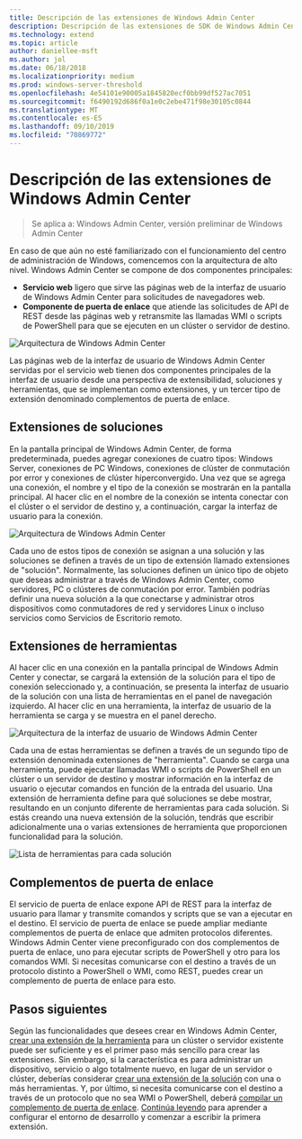 ```yaml
---
title: Descripción de las extensiones de Windows Admin Center
description: Descripción de las extensiones de SDK de Windows Admin Center (Proyecto Honolulu)
ms.technology: extend
ms.topic: article
author: daniellee-msft
ms.author: jol
ms.date: 06/18/2018
ms.localizationpriority: medium
ms.prod: windows-server-threshold
ms.openlocfilehash: 4e54101e90005a1845820ecf0bb99df527ac7051
ms.sourcegitcommit: f6490192d686f0a1e0c2ebe471f98e30105c0844
ms.translationtype: MT
ms.contentlocale: es-ES
ms.lasthandoff: 09/10/2019
ms.locfileid: "70869772"
---
```

# <a name="understanding-windows-admin-center-extensions"></a>Descripción de las extensiones de Windows Admin Center

>Se aplica a: Windows Admin Center, versión preliminar de Windows Admin Center

En caso de que aún no esté familiarizado con el funcionamiento del centro de administración de Windows, comencemos con la arquitectura de alto nivel. Windows Admin Center se compone de dos componentes principales:

- **Servicio web** ligero que sirve las páginas web de la interfaz de usuario de Windows Admin Center para solicitudes de navegadores web.
- **Componente de puerta de enlace** que atiende las solicitudes de API de REST desde las páginas web y retransmite las llamadas WMI o scripts de PowerShell para que se ejecuten en un clúster o servidor de destino.

![Arquitectura de Windows Admin Center](../media/understand-extensions/wac-architecture-500px.png)

Las páginas web de la interfaz de usuario de Windows Admin Center servidas por el servicio web tienen dos componentes principales de la interfaz de usuario desde una perspectiva de extensibilidad, soluciones y herramientas, que se implementan como extensiones, y un tercer tipo de extensión denominado complementos de puerta de enlace.

## <a name="solution-extensions"></a>Extensiones de soluciones

En la pantalla principal de Windows Admin Center, de forma predeterminada, puedes agregar conexiones de cuatro tipos: Windows Server, conexiones de PC Windows, conexiones de clúster de conmutación por error y conexiones de clúster hiperconvergido. Una vez que se agrega una conexión, el nombre y el tipo de la conexión se mostrarán en la pantalla principal. Al hacer clic en el nombre de la conexión se intenta conectar con el clúster o el servidor de destino y, a continuación, cargar la interfaz de usuario para la conexión.

![Arquitectura de Windows Admin Center](../media/understand-extensions/solutions-ui.png)

Cada uno de estos tipos de conexión se asignan a una solución y las soluciones se definen a través de un tipo de extensión llamado extensiones de "solución". Normalmente, las soluciones definen un único tipo de objeto que deseas administrar a través de Windows Admin Center, como servidores, PC o clústeres de conmutación por error. También podrías definir una nueva solución a la que conectarse y administrar otros dispositivos como conmutadores de red y servidores Linux o incluso servicios como Servicios de Escritorio remoto.

## <a name="tool-extensions"></a>Extensiones de herramientas

Al hacer clic en una conexión en la pantalla principal de Windows Admin Center y conectar, se cargará la extensión de la solución para el tipo de conexión seleccionado y, a continuación, se presenta la interfaz de usuario de la solución con una lista de herramientas en el panel de navegación izquierdo. Al hacer clic en una herramienta, la interfaz de usuario de la herramienta se carga y se muestra en el panel derecho.

![Arquitectura de la interfaz de usuario de Windows Admin Center](../media/understand-extensions/ui-architecture.png)

Cada una de estas herramientas se definen a través de un segundo tipo de extensión denominada extensiones de "herramienta". Cuando se carga una herramienta, puede ejecutar llamadas WMI o scripts de PowerShell en un clúster o un servidor de destino y mostrar información en la interfaz de usuario o ejecutar comandos en función de la entrada del usuario. Una extensión de herramienta define para qué soluciones se debe mostrar, resultando en un conjunto diferente de herramientas para cada solución. Si estás creando una nueva extensión de la solución, tendrás que escribir adicionalmente una o varias extensiones de herramienta que proporcionen funcionalidad para la solución.

![Lista de herramientas para cada solución](../media/understand-extensions/tools-for-solutions.png)

## <a name="gateway-plugins"></a>Complementos de puerta de enlace

El servicio de puerta de enlace expone API de REST para la interfaz de usuario para llamar y transmite comandos y scripts que se van a ejecutar en el destino. El servicio de puerta de enlace se puede ampliar mediante complementos de puerta de enlace que admiten protocolos diferentes. Windows Admin Center viene preconfigurado con dos complementos de puerta de enlace, uno para ejecutar scripts de PowerShell y otro para los comandos WMI. Si necesitas comunicarse con el destino a través de un protocolo distinto a PowerShell o WMI, como REST, puedes crear un complemento de puerta de enlace para esto.

## <a name="next-steps"></a>Pasos siguientes

Según las funcionalidades que desees crear en Windows Admin Center, [crear una extensión de la herramienta](develop-tool.md) para un clúster o servidor existente puede ser suficiente y es el primer paso más sencillo para crear las extensiones. Sin embargo, si la característica es para administrar un dispositivo, servicio o algo totalmente nuevo, en lugar de un servidor o clúster, deberías considerar [crear una extensión de la solución](develop-solution.md) con una o más herramientas. Y, por último, si necesita comunicarse con el destino a través de un protocolo que no sea WMI o PowerShell, deberá [compilar un complemento de puerta de enlace](develop-gateway-plugin.md). [Continúa leyendo](developing-extensions.md) para aprender a configurar el entorno de desarrollo y comenzar a escribir la primera extensión.

